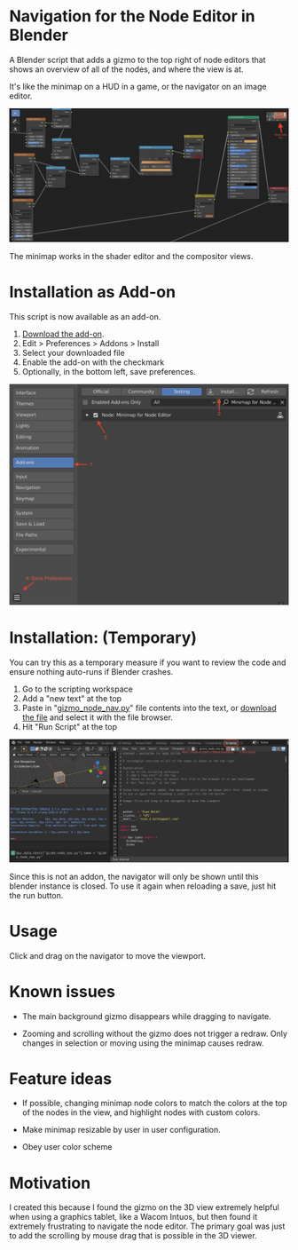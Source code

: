# Navigation for the Node Editor in Blender
A Blender script that adds a gizmo to the top right of node editors that shows an overview of all of the nodes, and where the view is at.

It's like the minimap on a HUD in a game, or the navigator on an image editor.

![Screenshot of new minimap navigation](https://github.com/echowarp/blender_node_editor_navigation/raw/master/doc/img/NavigationPreviewShader.png "Screenshot of new minimap navigation")

The minimap works in the shader editor and the compositor views.

# Installation as Add-on
This script is now available as an add-on.

1. [Download the add-on](https://raw.githubusercontent.com/echowarp/blender_node_editor_navigation/master/gizmo_node_nav.py).
2. Edit > Preferences > Addons > Install
3. Select your downloaded file
4. Enable the add-on with the checkmark
5. Optionally, in the bottom left, save preferences.

![Screenshot of installation as addon steps](https://github.com/echowarp/blender_node_editor_navigation/raw/master/doc/img/InstallationAddon.png "Screenshot of installation as addon steps")

# Installation: (Temporary)
You can try this as a temporary measure if you want to review the code and ensure nothing auto-runs if Blender crashes.

1. Go to the scripting workspace
2. Add a "new text" at the top
3. Paste in "[gizmo_node_nav.py](https://github.com/echowarp/blender_node_editor_navigation/blob/master/gizmo_node_nav.py)" file contents into the text, or [download the file](https://raw.githubusercontent.com/echowarp/blender_node_editor_navigation/master/gizmo_node_nav.py) and select it with the file browser.
4. Hit "Run Script" at the top

![Screenshot showing the described script execution steps](https://github.com/echowarp/blender_node_editor_navigation/raw/master/doc/img/InstallationSteps.png "Temporary Installation Steps")

Since this is not an addon, the navigator will only be shown until this blender instance is closed.
To use it again when reloading a save, just hit the run button.

# Usage
Click and drag on the navigator to move the viewport.

# Known issues
* The main background gizmo disappears while dragging to navigate.

* Zooming and scrolling without the gizmo does not trigger a redraw.
Only changes in selection or moving using the minimap causes redraw.

# Feature ideas
* If possible, changing minimap node colors to match the colors at the top of the nodes in the view, and highlight nodes with custom colors.

* Make minimap resizable by user in user configuration.

* Obey user color scheme

# Motivation
I created this because I found the gizmo on the 3D view extremely helpful when using a graphics tablet, like a Wacom Intuos, but then found it extremely frustrating to navigate the node editor. The primary goal was just to add the scrolling by mouse drag that is possible in the 3D viewer.
